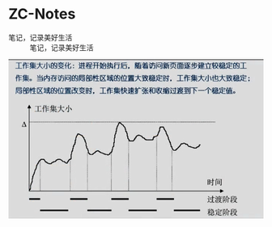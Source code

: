 # ZC-Notes
笔记，记录美好生活  
&emsp;&emsp;&emsp;笔记，记录美好生活   
<div align="center"><img src="https://github.com/84634628/ZC-Notes/blob/master/docs/pictures/%E5%B7%A5%E4%BD%9C%E9%9B%86%E5%A4%A7%E5%B0%8F%E5%8F%98%E5%8C%96.PNG">
 
   

